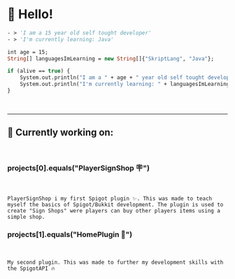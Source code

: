 # 👋 **Hello!**

```vb
- > 'I am a 15 year old self tought developer'
- > 'I'm currently learning: Java'
```

```vb
int age = 15;
String[] languagesImLearning = new String[]{"SkriptLang", "Java"};

if (alive == true) {
    System.out.println("I am a " + age + " year old self tought developer")
    System.out.println("I'm currently learning: " + languagesImLearning[1])
}
```


<br/>

---
## **📂 Currently working on:**
<br/>

### projects[0].equals("**PlayerSignShop** 🪧")

<br/>

```
PlayerSignShop i my first Spigot plugin ✨. This was made to teach myself the basics of Spigot/Bukkit development. The plugin is used to create "Sign Shops" were players can buy other players items using a simple shop.
```

### projects[1].equals("**HomePlugin** 🏡")

<br/>

```
My second plugin. This was made to further my development skills with the SpigotAPI 🔥
```